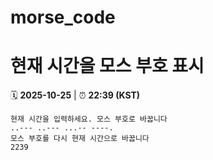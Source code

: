 # morse_code
# 현재 시간을 모스 부호 표시
<!-- MORSE_TIME_START -->
🗓️ **2025-10-25** | ⏰ **22:39 (KST)**

```
현재 시간을 입력하세요. 모스 부호로 바꿉니다
..--- ..--- ...-- ----.
모스 부호를 다시 현재 시간으로 바꿉니다
2239
```
<!-- MORSE_TIME_END -->

